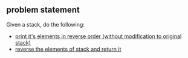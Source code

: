 ## problem statement
Given a stack, do the following:
  - [print it's elements in reverse order (without modification to original stack)](https://github.com/Jigyansu-Nanda/Data-Structures-and-Algorithms/blob/master/07.%20Stack/2.%20Reverse%20a%20given%20Stack/PrintReverseStack.java)
  - [reverse the elements of stack and return it](https://github.com/Jigyansu-Nanda/Data-Structures-and-Algorithms/blob/master/07.%20Stack/2.%20Reverse%20a%20given%20Stack/ReverseStack.java)
